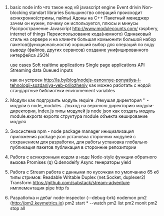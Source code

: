 1. basic node info
    что такое нод
        v8 javascript engine
        Event drivin
        Non-blocking standart libraries
        Большинство операций происходит асинхронно(стримы, пайпы)
        Адоны на С++
        Пакетный менеджер
    зачем он нужен, почему он используется, плюсы и минусы
        Распространение Javascript
        http://www.modulecounts.com/
        raspbery, internet of things
        Переиспользование кода(немного)
        Одинаковый стиль на сервере и на клиенте
        большая комьюнити
        большой набор пакетов(функциональности)
        хороший выбор для операций по воду выводу (файлов, других сервисов)
        создание унифицированного интерфейса JSON

    use cases
        Soft realtime applications
        Single page applications
        API
        Streaming data
        Queued inputs

    как он устроен
        http://la.by/blog/nodejs-osnovnye-ponyatiya-i-tehnologii-sozdaniya-veb-prilozheniy
    как можно работать с нодой
    стандартные библиотеки
    enviromement variables

2. Модули
    как подгрузить модуль
        require
        ./текушая директория
        '' - модули в node_modules
        ../выход на верхнюю директорию
        модули-директории, index.js
    типы модулей
        js
        node
        json
    как создать модуль
        module.exports
        exports
    структура module объекта
    кeширование модуля

3. Экосистема
    npm - node package manager
    инициализация приложения
    package.json
    установка сторонних модулей
        с сохранением для разработки, для работы
        установка глобально
    публикация пакетов
    публикация в сторонние репозитории

4. Работа с асинхронным кодом в ноде
    Node-style функции обратного вызова
    Promises (q) Q.denodeify
    Async
    генераторы yield

5. Работа с Stream
    работа с данными по кусочкам
    по умолчанию 65 кб
    типы стримов:
        Readable 
        Writable
        Duplex (net.Socket, duplexer2)
        Transform
    https://github.com/substack/stream-adventure
    имплементация pipe
    http
    fs

6. Разработка и дебаг
    node-inspector (--debug-brk)
    nodemon
    pm2 (http://pm2.keymetrics.io)
        pm2 start * --watch
        pm2 list 
        pm2 monit
        pm2 stop all
